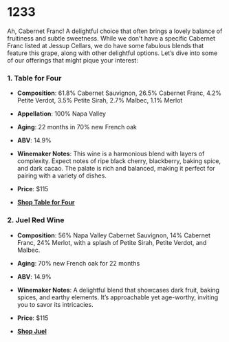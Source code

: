 # 1233
Ah, Cabernet Franc! A delightful choice that often brings a lovely balance of fruitiness and subtle sweetness. While we don't have a specific Cabernet Franc listed at Jessup Cellars, we do have some fabulous blends that feature this grape, along with other delightful options. Let’s dive into some of our offerings that might pique your interest:

### **1\. Table for Four**

*   **Composition**: 61.8% Cabernet Sauvignon, 26.5% Cabernet Franc, 4.2% Petite Verdot, 3.5% Petite Sirah, 2.7% Malbec, 1.1% Merlot
    
*   **Appellation**: 100% Napa Valley
    
*   **Aging**: 22 months in 70% new French oak
    
*   **ABV**: 14.9%
    
*   **Winemaker Notes**: This wine is a harmonious blend with layers of complexity. Expect notes of ripe black cherry, blackberry, baking spice, and dark cacao. The palate is rich and balanced, making it perfect for pairing with a variety of dishes.
    
*   **Price**: $115
    
*   [**Shop Table for Four**](https://jessupcellars.com/shop/?view=product&slug=2019-table-for-four-curent-releases)
    

### **2\. Juel Red Wine**

*   **Composition**: 56% Napa Valley Cabernet Sauvignon, 14% Cabernet Franc, 24% Merlot, with a splash of Petite Sirah, Petite Verdot, and Malbec.
    
*   **Aging**: 70% new French oak for 22 months
    
*   **ABV**: 14.9%
    
*   **Winemaker Notes**: A delightful blend that showcases dark fruit, baking spices, and earthy elements. It’s approachable yet age-worthy, inviting you to savor its intricacies.
    
*   **Price**: $115
    
*   [**Shop Juel**](https://jessupcellars.com/shop/?view=product&slug=2019-juel-napa-valley-current-releases)
        
